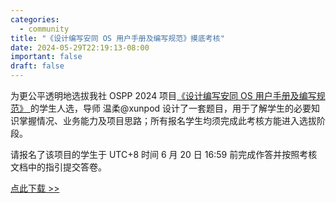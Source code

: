 ```yaml
---
categories:
  - community
title: "《设计编写安同 OS 用户手册及编写规范》摸底考核"
date: 2024-05-29T22:19:13-08:00
important: false
draft: false
---
```

为更公平透明地选拔我社 OSPP 2024 项目[《设计编写安同 OS 用户手册及编写规范》 ](https://summer-ospp.ac.cn/org/prodetail/24f3e0161)的学生人选，导师 温柔@xunpod 设计了一套题目，用于了解学生的必要知识掌握情况、业务能力及项目思路；所有报名学生均须完成此考核方能进入选拔阶段。

请报名了该项目的学生于 UTC+8 时间 6 月 20 日 16:59 前完成作答并按照考核文档中的指引提交答卷。

[点此下载 >>](https://repo.aosc.io/aosc-documentation/ospp-2024/users-guide/20240530-ospp-users-guide-exam.md)
